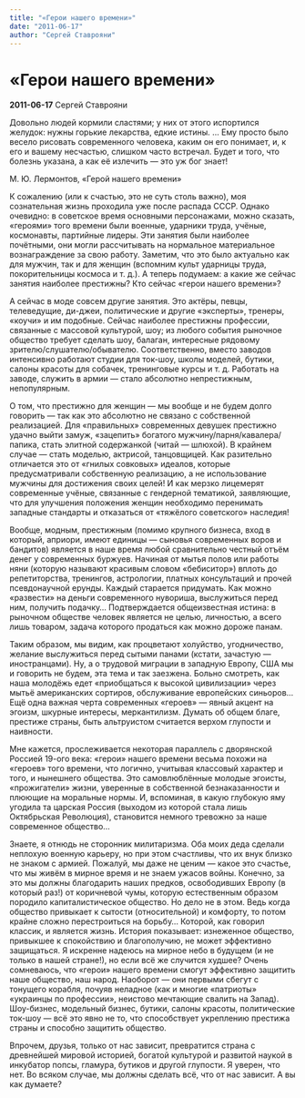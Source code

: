 ```yaml
---
title: "«Герои нашего времени»"
date: "2011-06-17"
author: "Сергей Ставрояни"
---
```


# «Герои нашего времени»

**2011-06-17** Сергей Ставрояни

Довольно людей кормили сластями; у них от этого испортился желудок: нужны горькие лекарства, едкие истины. … Ему просто было весело рисовать современного человека, каким он его понимает, и, к его и вашему несчастью, слишком часто встречал. Будет и того, что болезнь указана, а как её излечить — это уж бог знает!

М. Ю. Лермонтов, «Герой нашего времени»

К сожалению (или к счастью, это не суть столь важно), моя сознательная жизнь проходила уже после распада СССР. Однако очевидно: в советское время основными персонажами, можно сказать, «героями» того времени были военные, ударники труда, учёные, космонавты, партийные лидеры. Эти занятия были наиболее почётными, они могли рассчитывать на нормальное материальное вознаграждение за свою работу. Заметим, что это было актуально как для мужчин, так и для женщин (вспомним культ ударницы труда, покорительницы космоса и т. д.). А теперь подумаем: а какие же сейчас занятия наиболее престижны? Кто сейчас «герои нашего времени»?

А сейчас в моде совсем другие занятия. Это актёры, певцы, телеведущие, ди-джеи, политические и другие «эксперты», тренеры, «коучи» и им подобные. Сейчас наиболее престижны профессии, связанные с массовой культурой, шоу; из любого события рыночное общество требует сделать шоу, балаган, интересные рядовому зрителю/слушателю/обывателю. Соответственно, вместо заводов интенсивно работают студии для ток-шоу, школы моделей, бутики, салоны красоты для собачек, тренинговые курсы и т. д. Работать на заводе, служить в армии — стало абсолютно непрестижным, непопулярным.

О том, что престижно для женщин — мы вообще и не будем долго говорить — так как это абсолютно не связано с собственной реализацией. Для «правильных» современных девушек престижно удачно выйти замуж, «зацепить» богатого мужчину/парня/кавалера/папика, стать элитной содержанкой (читай — шлюхой). В крайнем случае — стать моделью, актрисой, танцовщицей. Как разительно отличается это от «гнилых совковых» идеалов, которые предусматривали собственную реализацию, а не использование мужчины для достижения своих целей! И как мерзко лицемерят современные учёные, связанные с гендерной тематикой, заявляющие, что для улучшения положения женщин необходимо перенимать западные стандарты и отказаться от «тяжёлого советского» наследия!

Вообще, модным, престижным (помимо крупного бизнеса, вход в который, априори, имеют единицы — сыновья современных воров и бандитов) является в наше время любой сравнительно честный отъём денег у современных буржуев. Начиная от мытья полов или работы няни (которую называют красивым словом «бебиситор») вплоть до репетиторства, тренингов, астрологии, платных консультаций и прочей псевдонаучной ерунды. Каждый старается придумать. Как можно «развести» на деньги современного нувориша, выслужиться перед ним, получить подачку… Подтверждается общеизвестная истина: в рыночном обществе человек является не целью, личностью, а всего лишь товаром, задача которого продаться как можно дороже панам.

Таким образом, мы видим, как процветают холуйство, угодничество, желание выслужиться перед сытыми панами (кстати, зачастую — иностранцами). Ну, а о трудовой миграции в западную Европу, США мы и говорить не будем, эта тема и так заезжена. Больно смотреть, как наша молодёжь едет «приобщаться к высокой цивилизации» через мытьё американских сортиров, обслуживание европейских синьоров… Ещё одна важная черта современных «героев» — явный акцент на эгоизм, шкурные интересы, меркантилизм. Думать об общем благе, престиже страны, быть альтруистом считается верхом глупости и наивности.

Мне кажется, прослеживается некоторая параллель с дворянской Россией 19-ого века: «герои» нашего времени весьма похожи на «героев» того времени, что логично, учитывая классовый характер и того, и нынешнего общества. Это самовлюблённые молодые эгоисты, «прожигатели» жизни, уверенные в собственной безнаказанности и плюющие на моральные нормы. И, вспоминая, в какую глубокую яму угодила та царская Россия (выходом из которой стала лишь Октябрьская Революция), становится немного тревожно за наше современное общество…

Знаете, я отнюдь не сторонник милитаризма. Оба моих деда сделали неплохую военную карьеру, но при этом счастливы, что их внук близко не знаком с армией. Пожалуй, мы даже не ценим — какое это счастье, что мы живём в мирное время и не знаем ужасов войны. Конечно, за это мы должны благодарить наших предков, освободивших Европу (в который раз!) от коричневой чумы, которую естественным образом породило капиталистическое общество. Но дело не в этом. Ведь когда общество привыкает к сытости (относительной) и комфорту, то потом крайне сложно перестроиться на борьбу… Которой, как говорил классик, и является жизнь. История показывает: изнеженное общество, привыкшее к спокойствию и благополучию, не может эффективно защищаться. Я искренне надеюсь на мирное небо в будущем (и не только в нашей стране!), но если всё же случится худшее? Очень сомневаюсь, что «герои» нашего времени смогут эффективно защитить наше общество, наш народ. Наоборот — они первыми сбегут с тонущего корабля, почуяв неладное (как и многие «патриоты» «украинцы по профессии», неистово мечтающие свалить на Запад). Шоу-бизнес, модельный бизнес, бутики, салоны красоты, политические ток-шоу — всё это явно не то, что способствует укреплению престижа страны и способно защитить общество.

Впрочем, друзья, только от нас зависит, превратится страна с древнейшей мировой историей, богатой культурой и развитой наукой в инкубатор попсы, гламура, бутиков и другой глупости. Я уверен, что нет. Во всяком случае, мы должны сделать всё, что от нас зависит. А вы как думаете?